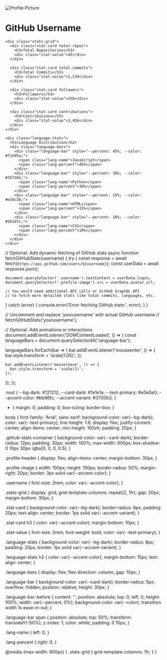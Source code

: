 <!DOCTYPE html>
<html lang="en">
<head>
  <meta charset="UTF-8">
  <meta name="viewport" content="width=device-width, initial-scale=1.0">
  <title>GitHub Stats - Dark Layout</title>
  <link rel="stylesheet" href="styles.css">
</head>
<body>
  <div class="github-stats-container">
    <div class="profile-header">
      <img src="https://via.placeholder.com/150" alt="Profile Picture" class="profile-image">
      <h1 class="username">GitHub Username</h1>
    </div>

    <div class="stats-grid">
      <div class="stat-card total-repos">
        <h3>Total Repositories</h3>
        <div class="stat-value">45</div>
      </div>

      <div class="stat-card total-commits">
        <h3>Total Commits</h3>
        <div class="stat-value">1,234</div>
      </div>

      <div class="stat-card followers">
        <h3>Followers</h3>
        <div class="stat-value">256</div>
      </div>

      <div class="stat-card contributions">
        <h3>Contributions</h3>
        <div class="stat-value">3,456</div>
      </div>
    </div>

    <div class="language-stats">
      <h2>Language Distribution</h2>
      <div class="language-bars">
        <div class="language-bar" style="--percent: 45%; --color: #f1e05a;">
          <span class="lang-name">JavaScript</span>
          <span class="lang-percent">45%</span>
        </div>
        <div class="language-bar" style="--percent: 30%; --color: #3572A5;">
          <span class="lang-name">Python</span>
          <span class="lang-percent">30%</span>
        </div>
        <div class="language-bar" style="--percent: 15%; --color: #e34c26;">
          <span class="lang-name">HTML</span>
          <span class="lang-percent">15%</span>
        </div>
        <div class="language-bar" style="--percent: 10%; --color: #563d7c;">
          <span class="lang-name">CSS</span>
          <span class="lang-percent">10%</span>
        </div>
      </div>
    </div>
  </div>

  <script src="script.js"></script>
</body>
</html>

// Optional: Add dynamic fetching of GitHub stats
async function fetchGitHubStats(username) {
  try {
    const response = await fetch(`https://api.github.com/users/${username}`);
    const userData = await response.json();

    document.querySelector('.username').textContent = userData.login;
    document.querySelector('.profile-image').src = userData.avatar_url;

    // You would need additional API calls or GitHub GraphQL API 
    // to fetch more detailed stats like total commits, languages, etc.
  } catch (error) {
    console.error('Error fetching GitHub stats:', error);
  }
}

// Uncomment and replace 'yourusername' with actual GitHub username
// fetchGitHubStats('yourusername');

// Optional: Add animations or interactions
document.addEventListener('DOMContentLoaded', () => {
  const languageBars = document.querySelectorAll('.language-bar');

  languageBars.forEach(bar => {
    bar.addEventListener('mouseenter', () => {
      bar.style.transform = 'scale(1.05)';
    });

    bar.addEventListener('mouseleave', () => {
      bar.style.transform = 'scale(1)';
    });
  });
});

:root {
  --bg-dark: #121212;
  --card-dark: #1e1e1e;
  --text-primary: #e0e0e0;
  --accent-color: #bb86fc;
  --accent-variant: #3700b3;
}

* {
  margin: 0;
  padding: 0;
  box-sizing: border-box;
}

body {
  font-family: 'Arial', sans-serif;
  background-color: var(--bg-dark);
  color: var(--text-primary);
  line-height: 1.6;
  display: flex;
  justify-content: center;
  align-items: center;
  min-height: 100vh;
  padding: 20px;
}

.github-stats-container {
  background-color: var(--card-dark);
  border-radius: 12px;
  padding: 30px;
  width: 100%;
  max-width: 800px;
  box-shadow: 0 10px 30px rgba(0, 0, 0, 0.5);
}

.profile-header {
  display: flex;
  align-items: center;
  margin-bottom: 30px;
}

.profile-image {
  width: 100px;
  height: 100px;
  border-radius: 50%;
  margin-right: 20px;
  border: 3px solid var(--accent-color);
}

.username {
  font-size: 2rem;
  color: var(--accent-color);
}

.stats-grid {
  display: grid;
  grid-template-columns: repeat(2, 1fr);
  gap: 20px;
  margin-bottom: 30px;
}

.stat-card {
  background-color: var(--bg-dark);
  border-radius: 8px;
  padding: 20px;
  text-align: center;
  border: 1px solid var(--accent-variant);
}

.stat-card h3 {
  color: var(--accent-color);
  margin-bottom: 10px;
}

.stat-value {
  font-size: 2rem;
  font-weight: bold;
  color: var(--text-primary);
}

.language-stats {
  background-color: var(--bg-dark);
  border-radius: 8px;
  padding: 20px;
  border: 1px solid var(--accent-variant);
}

.language-stats h2 {
  color: var(--accent-color);
  margin-bottom: 15px;
  text-align: center;
}

.language-bars {
  display: flex;
  flex-direction: column;
  gap: 10px;
}

.language-bar {
  background-color: var(--card-dark);
  border-radius: 5px;
  overflow: hidden;
  position: relative;
  height: 30px;
}

.language-bar::before {
  content: '';
  position: absolute;
  top: 0;
  left: 0;
  height: 100%;
  width: var(--percent, 0%);
  background-color: var(--color);
  transition: width 1s ease-in-out;
}

.language-bar span {
  position: absolute;
  top: 50%;
  transform: translateY(-50%);
  z-index: 1;
  color: white;
  padding: 0 10px;
}

.lang-name {
  left: 0;
}

.lang-percent {
  right: 0;
}

@media (max-width: 600px) {
  .stats-grid {
    grid-template-columns: 1fr;
  }
}

